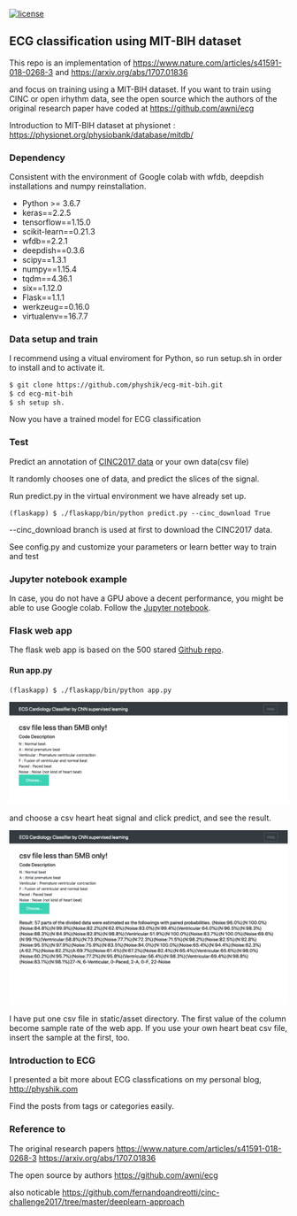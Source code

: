 [![license](https://img.shields.io/badge/License-GPL%20v3-blue.svg)](./LICENSE)

## ECG classification using MIT-BIH dataset 

This repo is an implementation of https://www.nature.com/articles/s41591-018-0268-3 and https://arxiv.org/abs/1707.01836

and focus on training using a MIT-BIH dataset. If you want to train using CINC or open irhythm data, see the open source which the authors of the original research paper have coded at https://github.com/awni/ecg

Introduction to MIT-BIH dataset at physionet : https://physionet.org/physiobank/database/mitdb/

### Dependency 

Consistent with the environment of Google colab with wfdb, deepdish installations and numpy reinstallation. 

- Python >= 3.6.7
- keras==2.2.5
- tensorflow==1.15.0 
- scikit-learn==0.21.3
- wfdb==2.2.1
- deepdish==0.3.6
- scipy==1.3.1
- numpy==1.15.4
- tqdm==4.36.1
- six==1.12.0
- Flask==1.1.1
- werkzeug==0.16.0
- virtualenv==16.7.7




### Data setup and train 

I recommend using a vitual enviroment for Python, so run setup.sh in order to install and to activate it. 
```
$ git clone https://github.com/physhik/ecg-mit-bih.git
$ cd ecg-mit-bih
$ sh setup sh.
```
Now you have a trained model for ECG classification 


### Test

Predict an annotation of [CINC2017 data](https://physionet.org/challenge/2017/) or your own data(csv file)

It randomly chooses one of data, and predict the slices of the signal.

Run predict.py in the virtual environment we have already set up.
```
(flaskapp) $ ./flaskapp/bin/python predict.py --cinc_download True
```
--cinc_download branch is used at first to download the CINC2017 data.

See config.py and customize your parameters or learn better way to train and test 


### Jupyter notebook example

In case, you do not have a GPU above a decent performance, you might be able to use Google colab. Follow the [Jupyter notebook](https://github.com/physhik/ecg-mit-bih/blob/master/src/practice/ecg_mit.ipynb).


### Flask web app

The flask web app is based on the 500 stared [Github repo](https://github.com/mtobeiyf/keras-flask-deploy-webapp). 

#### Run app.py
```
(flaskapp) $ ./flaskapp/bin/python app.py
```

![png](src/static/asset/capture1.png)

and choose a csv heart heat signal and click predict, and see the result. 

![png](src/static/asset/capture2.png)

I have put one csv file in static/asset directory. The first value of the column become sample rate of the web app. If you use your own heart beat csv file, insert the sample at the first, too.   

### Introduction to ECG 

I presented a bit more about ECG classfications on my personal blog, http://physhik.com 

Find the posts from tags or categories easily.  

### Reference to 

The original research papers
https://www.nature.com/articles/s41591-018-0268-3
https://arxiv.org/abs/1707.01836

The open source by authors
https://github.com/awni/ecg

also noticable 
https://github.com/fernandoandreotti/cinc-challenge2017/tree/master/deeplearn-approach
